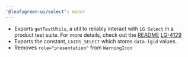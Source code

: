 ```yaml
---
'@leafygreen-ui/select': minor
---
```


- Exports `getTestUtils`, a util to reliably interact with `LG Select` in a product test suite. For more details, check out the [README](https://github.com/mongodb/leafygreen-ui/tree/main/packages/select#test-harnesses) [LG-4129](https://jira.mongodb.org/browse/LG-4129)
- Exports the constant, `LGIDS_SELECT` which stores `data-lgid` values.
- Removes `role="presentation"` from `WarningIcon`